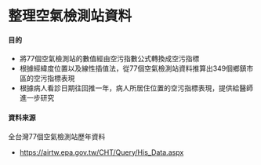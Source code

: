 # 整理空氣檢測站資料

#### 目的
* 將77個空氣檢測站的數值經由空污指數公式轉換成空污指標
* 根據經緯度位置以及線性插值法，從77個空氣檢測站資料推算出349個鄉鎮市區的空污指標表現
* 根據病人看診日期往回推一年，病人所居住位置的空污指標表現，提供給醫師進一步研究

#### 資料來源
全台灣77個空氣檢測站歷年資料
* https://airtw.epa.gov.tw/CHT/Query/His_Data.aspx

